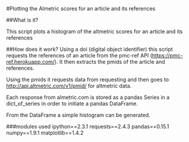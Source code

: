 #Plotting the Almetric scores for an article and its references

##What is it?

This script plots a histogram of the altmetric scores for an article and its references

##How does it work?
Using a doi (digital object identifier) this script requests the references of an article from the pmc-ref API (https://pmc-ref.herokuapp.com/). It then extracts the pmids of the article and references. 

Using the pmids it requests data from  requesting  and then goes to http://api.altmetric.com/v1/pmid/ for altmetric data.

Each response from almetric.com is stored as a pandas Series in a dict_of_series in order to initiate a pandas DataFrame. 

From the DataFrame a simple histogram can be generated.


###modules used
ipython==2.3.1
requests==2.4.3
pandas==0.15.1
numpy==1.9.1
matplotlib==1.4.2


